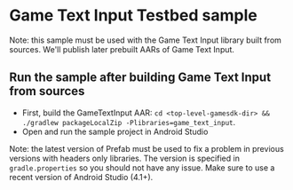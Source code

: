 # Game Text Input Testbed sample

Note: this sample must be used with the Game Text Input library built from sources.
We'll publish later prebuilt AARs of Game Text Input.

## Run the sample after building Game Text Input from sources

* First, build the GameTextInput AAR: `cd <top-level-gamesdk-dir> && ./gradlew packageLocalZip -Plibraries=game_text_input`.
* Open and run the sample project in Android Studio

Note: the latest version of Prefab must be used to fix a problem in previous versions with headers only libraries. The version is specified in `gradle.properties` so you should not have any issue. Make sure to use a recent version of Android Studio (4.1+).